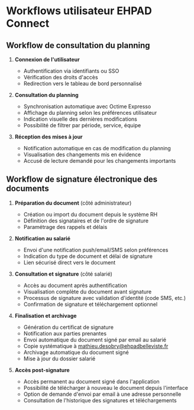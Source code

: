 # Workflows utilisateur EHPAD Connect

## Workflow de consultation du planning

1. **Connexion de l'utilisateur**
   - Authentification via identifiants ou SSO
   - Vérification des droits d'accès
   - Redirection vers le tableau de bord personnalisé

2. **Consultation du planning**
   - Synchronisation automatique avec Octime Expresso
   - Affichage du planning selon les préférences utilisateur
   - Indication visuelle des dernières modifications
   - Possibilité de filtrer par période, service, équipe

3. **Réception des mises à jour**
   - Notification automatique en cas de modification du planning
   - Visualisation des changements mis en évidence
   - Accusé de lecture demandé pour les changements importants

## Workflow de signature électronique des documents

1. **Préparation du document** (côté administrateur)
   - Création ou import du document depuis le système RH
   - Définition des signataires et de l'ordre de signature
   - Paramétrage des rappels et délais

2. **Notification au salarié**
   - Envoi d'une notification push/email/SMS selon préférences
   - Indication du type de document et délai de signature
   - Lien sécurisé direct vers le document

3. **Consultation et signature** (côté salarié)
   - Accès au document après authentification
   - Visualisation complète du document avant signature
   - Processus de signature avec validation d'identité (code SMS, etc.)
   - Confirmation de signature et téléchargement optionnel

4. **Finalisation et archivage**
   - Génération du certificat de signature
   - Notification aux parties prenantes
   - Envoi automatique du document signé par email au salarié
   - Copie systématique à mathieu.desobry@ehpadbelleviste.fr
   - Archivage automatique du document signé
   - Mise à jour du dossier salarié

5. **Accès post-signature**
   - Accès permanent au document signé dans l'application
   - Possibilité de télécharger à nouveau le document depuis l'interface
   - Option de demande d'envoi par email à une adresse personnelle
   - Consultation de l'historique des signatures et téléchargements
